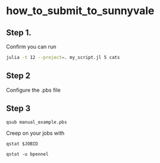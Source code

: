 # how_to_submit_to_sunnyvale

## Step 1.

Confirm you can run
```bash
julia -t 12 --project=. my_script.jl 5 cats
```

## Step 2
Configure the .pbs file

## Step 3 
```bash
qsub manual_example.pbs 
```
Creep on your jobs with
```
qstat $JOBID
```
```
qstat -u bpennel
```


